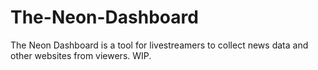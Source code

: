 # The-Neon-Dashboard
The Neon Dashboard is a tool for livestreamers to collect news data and other websites from viewers. WIP.
